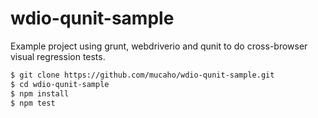 # wdio-qunit-sample

Example project using grunt, webdriverio and qunit to do cross-browser visual regression tests.

```sh
$ git clone https://github.com/mucaho/wdio-qunit-sample.git
$ cd wdio-qunit-sample
$ npm install
$ npm test
```
